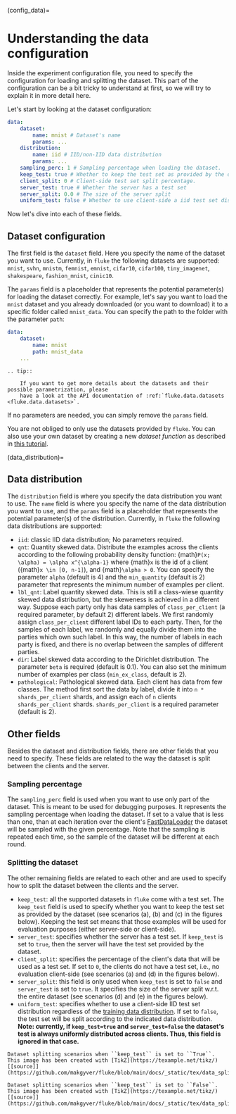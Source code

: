 (config_data)=

# Understanding the data configuration

Inside the experiment configuration file, you need to specify the configuration for loading and splitting the dataset. 
This part of the configuration can be a bit tricky to understand at first, so we will try to explain it in more detail here.

Let's start by looking at the dataset configuration:

```yaml
data:
    dataset:
        name: mnist # Dataset's name 
        params: ...
    distribution:
        name: iid # IID/non-IID data distribution
        params: ...
    sampling_perc: 1 # Sampling percentage when loading the dataset.
    keep_test: true # Whether to keep the test set as provided by the dataset.
    client_split: 0 # Client-side test set split percentage.
    server_test: true # Whether the server has a test set
    server_split: 0.0 # The size of the server split 
    uniform_test: false # Whether to use client-side a iid test set distribution regardless
```

Now let's dive into each of these fields.

## Dataset configuration

The first field is the `dataset` field. Here you specify the name of the dataset you want to use.
Currently, in `fluke` the following datasets are supported: `mnist`, `svhn`, `mnistm`, `femnist`, `emnist`, `cifar10`, `cifar100`, `tiny_imagenet`, `shakespeare`, `fashion_mnist`, `cinic10`.

The `params` field is a placeholder that represents the potential parameter(s) for loading the dataset correctly.
For example, let's say you want to load the `mnist` dataset and you already downloaded (or you want to download) it to a specific folder called `mnist_data`.
You can specify the path to the folder with the parameter `path`:

```yaml
data:
    dataset:
        name: mnist
        path: mnist_data
    ...
```


```{eval-rst}
.. tip::
    
    If you want to get more details about the datasets and their possible parametrization, please
    have a look at the API documentation of :ref:`fluke.data.datasets <fluke.data.datasets>`.
```

If no parameters are needed, you can simply remove the `params` field. 

You are not obliged to only use the datasets provided by `fluke`. You can also use your own dataset by creating a
new *dataset function* as described in [this tutorial](./examples/tutorials/fluke_custom_dataset.ipynb).

(data_distribution)=
## Data distribution

The `distribution` field is where you specify the data distribution you want to use. 
The `name` field is where you specify the name of the data distribution you want to use, and 
the `params` field is a placeholder that represents the potential parameter(s) of the distribution.
Currently, in `fluke` the following data distributions are supported: 

- `iid`: classic IID data distribution; No parameters required.
- `qnt`: Quantity skewed data. Distribute the examples across the clients according to the following probability density
function: {math}`P(x; \alpha) = \alpha x^{\alpha-1}` where {math}`x` is the id of a client ({math}`x \in [0, n-1]`), and {math}`\alpha > 0`. 
You can specify the parameter `alpha` (default is 4) and the `min_quantity` (default is 2) parameter that represents the minimum number of examples per client.
- `lbl_qnt`: Label quantity skewed data. This is still a class-wiese quantity skewed data distribution, but the skeweness is achieved in a different way. Suppose each party only has data samples of `class_per_client` (a required parameter, by default 2) different labels.
We first randomly assign `class_per_client` different label IDs to each party. Then, for the samples of each
label, we randomly and equally divide them into the parties which own such label. In this way, the number of labels in each party is fixed, and there is no overlap between the samples of different parties.
- `dir`: Label skewed data according to the Dirichlet distribution. The parameter `beta` is required (default is 0.1). You can also set the minimum number of examples per class (`min_ex_class`, default is 2).
- `pathological`: Pathological skewed data. Each client has data from few classes. The method first sort the data by label, divide it into `n * shards_per_client` shards, and assign each of `n` clients `shards_per_client` shards. `shards_per_client` is a required parameter (default is 2).


## Other fields

Besides the dataset and distribution fields, there are other fields that you need to specify. These fields are
related to the way the dataset is split between the clients and the server.


### Sampling percentage

The `sampling_perc` field is used when you want to use only part of the dataset. This is meant to be used for debugging purposes. 
It represents the sampling percentage when loading the dataset.
If set to a value that is less than one, than at each iteration over the client's [FastDataLoader](fluke.data.md)
the dataset will be sampled with the given percentage. Note that the sampling is repeated each time, so the sample of the dataset will be different at each round.


### Splitting the dataset

The other remaining fields are related to each other and are used to specify how to split the dataset between the clients and the server.

- `keep_test`: all the supported datasets in `fluke` come with a test set. The `keep_test` field is used to specify 
whether you want to keep the test set as provided by the dataset (see scenarios (a), (b) and (c) in the figures below).
Keeping the test set means that those examples will be used for evaluation purposes (either server-side or client-side). 
- `server_test`: specifies whether the server has a test set. If `keep_test` is set to `true`, then the server will have the test set provided by the dataset.
- `client_split`: specifies the percentage of the client's data that will be used as a test set. If set to `0`, the clients do not have a test set, i.e., no evaluation client-side (see scenarios (a) and (d) in the figures below).
- `server_split`: this field is only used when `keep_test` is set to `false` and `server_test` is set to `true`. It specifies the size of the server split w.r.t. the entire dataset (see scenarios (d) and (e) in the figures below).
- `uniform_test`: specifies whether to use a client-side IID test set distribution regardless of the [training data distribution](data_distribution). If set to `false`, the test set will be split according to the indicated data distribution.
**Note: currently, if `keep_test=true` and `server_test=false` the dataset's test is always uniformly distributed across clients. Thus, this field is ignored in that case.**

```{figure} ./_static/imgs/data_split_1.png
Dataset splitting scenarios when ``keep_test`` is set to ``True``.
This image has been created with [TikZ](https://texample.net/tikz/) [[source]](https://github.com/makgyver/fluke/blob/main/docs/_static/tex/data_split_1.tex).
```

```{figure} ./_static/imgs/data_split_2.png
Dataset splitting scenarios when ``keep_test`` is set to ``False``.
This image has been created with [TikZ](https://texample.net/tikz/) [[source]](https://github.com/makgyver/fluke/blob/main/docs/_static/tex/data_split_2.tex).
```